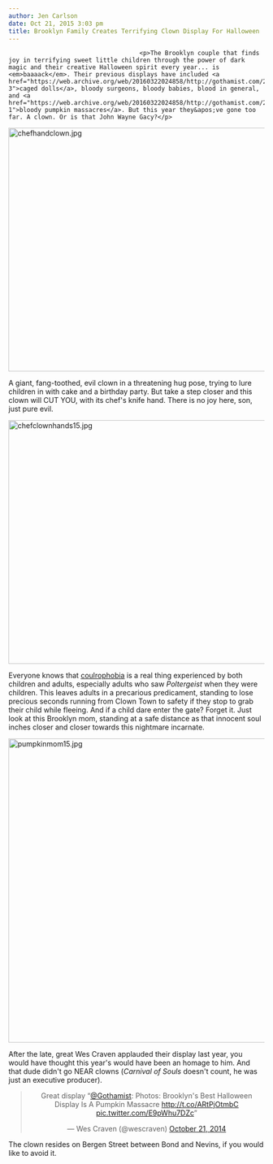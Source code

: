 ```yaml
---
author: Jen Carlson
date: Oct 21, 2015 3:03 pm
title: Brooklyn Family Creates Terrifying Clown Display For Halloween
---
```


	
										<p>The Brooklyn couple that finds joy in terrifying sweet little children through the power of dark magic and their creative Halloween spirit every year... is <em>baaaack</em>. Their previous displays have included <a href="https://web.archive.org/web/20160322024858/http://gothamist.com/2013/10/21/photos_boerum_hill_residents_want_t.php#photo-3">caged dolls</a>, bloody surgeons, bloody babies, blood in general, and <a href="https://web.archive.org/web/20160322024858/http://gothamist.com/2014/10/21/brooklyns_bloodiest_halloween_displ.php#photo-1">bloody pumpkin massacres</a>. But this year they&apos;ve gone too far. A clown. Or is that John Wayne Gacy?</p>

<p><span class="mt-enclosure mt-enclosure-image" style="display: inline;"> <img alt="chefhandclown.jpg" src="https://web.archive.org/web/20160322024858im_/http://gothamist.com/attachments/arts_jen/chefhandclown.jpg" width="640" height="480" class="image-none"> </span></p>

<p>A giant, fang-toothed, evil clown in a threatening hug pose, trying to lure children in with cake and a birthday party. But take a step closer and this clown will CUT YOU, with its chef&apos;s knife hand. There is no joy here, son, just pure evil.</p>

<p><span class="mt-enclosure mt-enclosure-image" style="display: inline;"> <img alt="chefclownhands15.jpg" src="https://web.archive.org/web/20160322024858im_/http://gothamist.com/attachments/arts_jen/chefclownhands15.jpg" width="640" height="480" class="image-none"> </span></p>

<p>Everyone knows that <a href="https://web.archive.org/web/20160322024858/https://en.wikipedia.org/wiki/Coulrophobia">coulrophobia</a> is a real thing experienced by both children and adults, especially adults who saw <em>Poltergeist</em> when they were children. This leaves adults in a precarious predicament, standing to lose precious seconds running from Clown Town to safety if they stop to grab their child while fleeing. And if a child dare enter the gate? Forget it. Just look at this Brooklyn mom, standing at a safe distance as that innocent soul inches closer and closer towards this nightmare incarnate.</p>

<p><span class="mt-enclosure mt-enclosure-image" style="display: inline;"> <img alt="pumpkinmom15.jpg" src="https://web.archive.org/web/20160322024858im_/http://gothamist.com/attachments/arts_jen/pumpkinmom15.jpg" width="640" height="599" class="image-none"> </span></p>

<p>After the late, great Wes Craven applauded their display last year, you would have thought this year&apos;s would have been an homage to him. And that dude didn&apos;t go NEAR clowns (<em>Carnival of Souls</em> doesn&apos;t count, he was just an executive producer).</p>

<center><blockquote class="twitter-tweet" lang="en"><p lang="en" dir="ltr">Great display &#x201C;<a href="https://web.archive.org/web/20160322024858/https://twitter.com/Gothamist">@Gothamist</a>: Photos: Brooklyn&apos;s Best Halloween Display Is A Pumpkin Massacre <a href="https://web.archive.org/web/20160322024858/http://t.co/ARtPjOtmbC">http://t.co/ARtPjOtmbC</a> <a href="https://web.archive.org/web/20160322024858/http://t.co/E9pWhu7DZc">pic.twitter.com/E9pWhu7DZc</a>&#x201D;</p>&#x2014; Wes Craven (@wescraven) <a href="https://web.archive.org/web/20160322024858/https://twitter.com/wescraven/status/524617225806688257">October 21, 2014</a></blockquote>
<script async src="//web.archive.org/web/20160322024858js_/http://platform.twitter.com/widgets.js" charset="utf-8"></script></center>

<p>The clown resides on Bergen Street between Bond and Nevins, if you would like to avoid it.</p>					
										
									
				